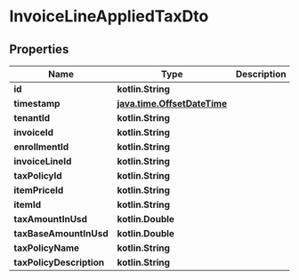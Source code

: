 
# InvoiceLineAppliedTaxDto

## Properties
| Name | Type | Description | Notes |
| ------------ | ------------- | ------------- | ------------- |
| **id** | **kotlin.String** |  |  [optional] |
| **timestamp** | [**java.time.OffsetDateTime**](java.time.OffsetDateTime.md) |  |  [optional] |
| **tenantId** | **kotlin.String** |  |  [optional] |
| **invoiceId** | **kotlin.String** |  |  [optional] |
| **enrollmentId** | **kotlin.String** |  |  [optional] |
| **invoiceLineId** | **kotlin.String** |  |  [optional] |
| **taxPolicyId** | **kotlin.String** |  |  [optional] |
| **itemPriceId** | **kotlin.String** |  |  [optional] |
| **itemId** | **kotlin.String** |  |  [optional] |
| **taxAmountInUsd** | **kotlin.Double** |  |  [optional] |
| **taxBaseAmountInUsd** | **kotlin.Double** |  |  [optional] |
| **taxPolicyName** | **kotlin.String** |  |  [optional] |
| **taxPolicyDescription** | **kotlin.String** |  |  [optional] |



